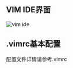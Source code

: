 ## VIM IDE界面

![vim ide](https://jasonhzy.github.io/images/vim-ide.png)

## .vimrc基本配置

配置文件详情请参考.vimrc
